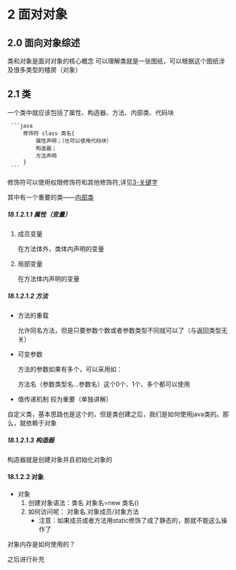 <!--
 * @Author: your name
 * @Date: 2020-04-18 14:11:31
 * @LastEditTime: 2020-04-21 09:31:41
 * @LastEditors: Please set LastEditors
 * @Description: In User Settings Edit
 * @FilePath: \docs\1.basics\1.java-basic\18-面对对象.md
 -->
# 2 面对对象

## 2.0 面向对象综述

类和对象是面对对象的核心概念
可以理解类就是一张图纸，可以根据这个图纸涉及很多类型的楼房（对象）

## 2.1 类

一个类中就应该包括了属性、构造器、方法、内部类、代码块

     ```java
         修饰符 class 类名{
             属性声明；（也可以使用代码块）
             构造器；
             方法声明
         }
     ```

修饰符可以使用权限修饰符和其他修饰符,详见[3-关键字](./3-关键字.md)

其中有一个重要的类——[内部类](./2-三大特征.md)

##### 18.1.2.1.1 属性（变量）

1. 成员变量 
   
   在方法体外，类体内声明的变量

2. 局部变量
   
   在方法体内声明的变量

##### 18.1.2.1.2 方法

* 方法的重载
  
  允许同名方法，但是只要参数个数或者参数类型不同就可以了（与返回类型无关）

* 可变参数
  
  方法的参数如果有多个，可以采用如：

  方法名（参数类型名...参数名）这个0个、1个、多个都可以使用

* 值传递机制
  较为重要（单独讲解）


自定义类，基本思路也是这个的，但是类创建之后，我们是如何使用java类的。那么，就依赖于对象

##### 18.1.2.1.3 构造器

构造器就是创建对象并且初始化对象的

#### 18.1.2.2 对象

* 对象
   1. 创建对象语法：类名 对象名=new 类名()
   2. 如何访问呢：  对象名.对象成员/对象方法
      - 注意：如果成员或者方法用static修饰了成了静态的，那就不能这么操作了

对象内存是如何使用的？

之后进行补充

